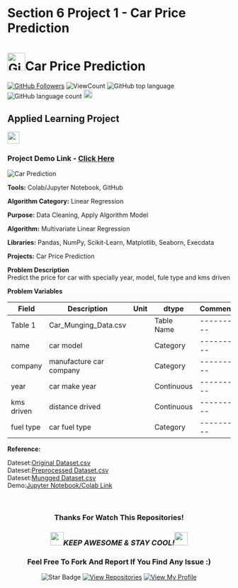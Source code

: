 # Section 6 Project 1 - Car Price Prediction

# <a href="https://github.com/bdfd"><img height=40 src="https://cdn.jsdelivr.net/gh/bdfd/Personal_Image_Repo/4.Stamp/BDFD_Stamp.png" alt="GitHub Followers" /></a>Car Price Prediction

<a href="https://github.com/bdfd"><img src="https://img.shields.io/github/followers/bdfd?label=Follow%20Me&logo=github" alt="GitHub Followers" /></a>
![ViewCount](https://views.whatilearened.today/views/github/bdfd/Section6.Project01-Car-Price-Predictor.svg?cache=remove)
![GitHub top language](https://img.shields.io/github/languages/top/bdfd/Section6.Project01-Car-Price-Predictor?style=flat)
![GitHub language count](https://img.shields.io/github/languages/count/bdfd/Section6.Project01-Car-Price-Predictor?style=flat)
<img height=20 src="https://cdn.jsdelivr.net/gh/bdfd/Personal_Image_Repo/7.Color-Icon/Status/Finish.svg" alt="bdfd" />

## Applied Learning Project

<img height="27" src="https://img.shields.io/badge/Prediction using Supervised ML -Level  Intermediate-blue.svg?&style=for-the-badge&logo=TheSparksFoundation&logoColor=red" />

### Project Demo Link - [Click Here](https://car-price-prediction-9dgn.onrender.com/predict/)
![Car Prediction](https://cdn.jsdelivr.net/gh/bdfd/Section6.Project01-Car_Price_Predictor/predict/static/images/Car_Prediction.png)

**Tools:** Colab/Jupyter Notebook, GitHub

**Algorithm Category:** Linear Regression

**Purpose:** Data Cleaning, Apply Algorithm Model

**Algorithm:** Multivariate Linear Regression

**Libraries:** Pandas, NumPy, Scikit-Learn, Matplotlib, Seaborn, Execdata

**Projects:** Car Price Prediction

**Problem Description**  
Predict the price for car with specially year, model, fule type and kms driven

**Problem Variables**

| Field      | Description             | Unit | dtype      | Comments   |
| ---------- | ----------------------- | ---- | ---------- | ---------- |
| Table 1    | Car_Munging_Data.csv    |      | Table Name | ---------- |
| name       | car model               |      | Category   | ---------- |
| company    | manufacture car company |      | Category   | ---------- |
| year       | car make year           |      | Continuous | ---------- |
| kms driven | distance drived         |      | Continuous | ---------- |
| fuel type  | car fuel type           |      | Category   | ---------- |

**Reference:**

<!-- Video Reference:<a href="https://www.youtube.com/watch?v=HEaFU68WAPM"><Resource Name-Youtube> Youtube Video Reference</a>     -->

<!-- Resource Reference:<a href="https://github.com/rajtilakls2510/car_price_predictor"><Resource Name-Github> Github Repository Reference</a>   -->

Dateset:<a href="https://raw.githubusercontent.com/bdfd/Section6.Project01-Car-Price-Predictor/main/dataset/quikr_car.csv">Original Dataset.csv</a>  
Dateset:<a href="https://raw.githubusercontent.com/bdfd/Section6.Project01-Car-Price-Predictor/main/dataset/Car_Preprocessed_Data.csv">Preprocessed Dataset.csv</a>  
Dateset:<a href="https://raw.githubusercontent.com/bdfd/Section6.Project01-Car-Price-Predictor/main/dataset/Car_Munging_Data.csv">Mungged Dataset.csv</a>  
Demo:<a href="https://github.com/bdfd/Section6.Project01-Car-Price-Predictor/blob/main/Car_Price_Predictor.ipynb">Jupyter Notebook/Colab Link</a>  
<!-- Train Dataset:<a href="https://raw.githubusercontent.com/bdfd/Portfolio_Project_10-Salary_Prediction/main/display%20demo/train_x.csv">Train_X.csv</a>,
<a href="https://raw.githubusercontent.com/bdfd/Portfolio_Project_10-Salary_Prediction/main/display%20demo/train_y.csv">Train_y.csv</a>
Test Dataset:<a href="https://raw.githubusercontent.com/bdfd/Portfolio_Project_10-Salary_Prediction/main/display%20demo/test_x.csv">Test_X.csv</a>,
<a href="https://raw.githubusercontent.com/bdfd/Portfolio_Project_10-Salary_Prediction/main/display%20demo/test_y.csv">Test_y.csv</a>   -->
<br>

<div align="center">

### Thanks For Watch This Repositories!

### <img src="https://media.giphy.com/media/WUlplcMpOCEmTGBtBW/giphy.gif" width="30"><i>KEEP AWESOME & STAY COOL!</i><img src="https://media.giphy.com/media/WUlplcMpOCEmTGBtBW/giphy.gif" width="30">

### Feel Free To Fork And Report If You Find Any Issue :)

![Star Badge](https://img.shields.io/static/v1?label=%F0%9F%8C%9F&message=If%20Useful&style=style=flat&color=BC4E99)
[![View Repositories](https://img.shields.io/badge/View-My_Repositories-blue?logo=GitHub)](https://github.com/bdfd?tab=repositories)
[![View My Profile](https://img.shields.io/badge/View-My_Profile-green?logo=GitHub)](https://github.com/bdfd)

</div>
